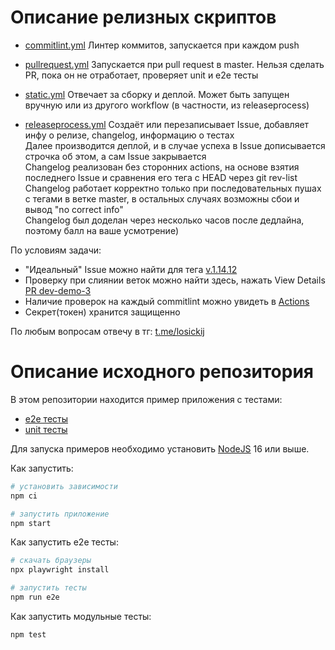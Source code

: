 # Описание релизных скриптов

- [commitlint.yml](.github/workflows/commitlint.yml)
Линтер коммитов, запускается при каждом push

- [pullrequest.yml](.github/workflows/pullrequest.yml)
Запускается при pull request в master. Нельзя сделать PR, пока он не отработает, проверяет unit и e2e тесты

- [static.yml](.github/workflows/static.yml)
Отвечает за сборку и деплой. Может быть запущен вручную или из другого workflow (в частности, из releaseprocess)

- [releaseprocess.yml](.github/workflows/releaseprocess.yml)
Создаёт или перезаписывает Issue, добавляет инфу о релизе, changelog, информацию о тестах  
Далее производится деплой, и в случае успеха в Issue дописывается строчка об этом, а сам Issue закрывается  
Changelog реализован без сторонних actions, на основе взятия последнего Issue и сравнения его тега с HEAD через git rev-list  
Changelog работает корректно только при последовательных пушах с тегами в ветке master, в остальных случаях возможны сбои и вывод "no correct info"  
Changelog был доделан через несколько часов после дедлайна, поэтому балл на ваше усмотрение)  

По условиям задачи:
- "Идеальный" Issue можно найти для тега [v.1.14.12](https://github.com/eugene-elk/unit-demo-cra/issues/44)
- Проверку при слиянии веток можно найти здесь, нажать View Details [PR dev-demo-3](https://github.com/eugene-elk/unit-demo-cra/pull/46)
- Наличие проверок на каждый commitlint можно увидеть в [Actions](https://github.com/eugene-elk/unit-demo-cra/actions)
- Секрет(токен) хранится защищенно

По любым вопросам отвечу в тг: [t.me/losickij](t.me/losickij)


# Описание исходного репозитория
В этом репозитории находится пример приложения с тестами:

- [e2e тесты](e2e/example.spec.ts)
- [unit тесты](src/example.test.tsx)

Для запуска примеров необходимо установить [NodeJS](https://nodejs.org/en/download/) 16 или выше.

Как запустить:

```sh
# установить зависимости
npm ci

# запустить приложение
npm start
```

Как запустить e2e тесты:

```sh
# скачать браузеры
npx playwright install

# запустить тесты
npm run e2e
```

Как запустить модульные тесты:

```sh
npm test
```
